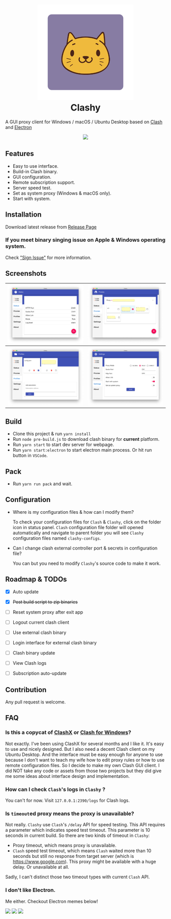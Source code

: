 <h1 align="center">
  <img src="./docs/icon.png" alt="Clash" width="300">
  <br>
  Clashy
  <br>
</h1>

A GUI proxy client for Windows / macOS / Ubuntu Desktop based on [Clash](https://github.com/Dreamacro/clash) and [Electron](https://electronjs.org/)

<div align="center">
<a href="https://travis-ci.org/SpongeNobody/Clashy">
<img src="https://api.travis-ci.org/SpongeNobody/Clashy.svg?branch=master" width="80" />
</a>
</div>

## Features

- Easy to use interface.
- Build-in Clash binary.
- GUI configuration.
- Remote subscription support.
- Server speed test.
- Set as system proxy (Windows & macOS only).
- Start with system.

## Installation
Download latest release from [Release Page](https://github.com/SpongeNobody/Clashy/releases)

### If you meet binary singing issue on Apple & Windows operating system.
Check ["Sign Issue"](https://github.com/SpongeNobody/Clashy/blob/master/SignIssue.md) for more information.



## Screenshots

| ![status](./docs/status.png)   | ![proxies](./docs/proxies.png)   |
| ------------------------------------------------------- | --------------------------------------------------------- |
| ![profile](./docs/profile.png) | ![settings](./docs/settings.png) |




## Build

- Clone this project & run `yarn install`
- Run `node pre-build.js` to download clash binary for **current** platform.
- Run `yarn start` to start dev server for webpage.
- Run `yarn start:electron` to start electron main process. Or hit run button in `VSCode`.

## Pack
- Run `yarn run pack` and wait.


## Configuration

- Where is my configuration files & how can I modify them?

  To check your configuration files for `Clash` & `Clashy`, click on the folder icon in status panel. `Clash` configuration file folder will opened automatically and navigate to parent folder you will see  `Clashy` configuration files named `clashy-configs`.

- Can I change clash external controller port & secrets in configuration file?

  You can but you need to modify `Clashy`'s source code to make it work.

## Roadmap & TODOs

- [x] Auto update
- [x] ~~Post build script to zip binaries~~
- [ ] Reset system proxy after exit app
- [ ] Logout current clash client
- [ ] Use external clash binary
- [ ] Login interface for external clash binary
- [ ] Clash binary update
- [ ] View Clash logs
- [ ] Subscription auto-update


## Contribution
Any pull request is welcome.

## FAQ

### Is this a copycat of [ClashX](https://github.com/yichengchen/clashX) or [Clash for Windows](https://github.com/Fndroid/clash_for_windows_pkg)?

Not exactly. I've been using ClashX for several months and I like it. It's easy to use and nicely designed. But I also need a decent Clash client on my Ubuntu Desktop. And the interface must be easy enough for anyone to use because I don't want to teach my wife how to edit proxy rules or how to use remote configuration files. So I decide to make my own Clash GUI client. I did NOT take any code or assets from those two projects but they did give me some ideas about interface design and implementation.

### How can I check `Clash`'s logs in `Clashy` ?
You can't for now. Visit `127.0.0.1:2390/logs` for Clash logs.

### Is `timeout`ed proxy means the proxy is unavailable?

Not really. `Clashy` use `Clash`'s `/delay` API for speed testing. This API requires a parameter which indicates speed test timeout. This parameter is 10 seconds in current build. So there are two kinds of timeout in `Clashy`:
* Proxy timeout, which means proxy is unavailable.
* `Clash` speed test timeout, which means `Clash` waited more than 10 seconds but still no response from target server (which is https://www.google.com). This proxy might be available with a huge delay. Or unavailable at all.

Sadly, I can't distinct those two timeout types with current `Clash` API.


### I don't like Electron.
Me either. Checkout Electron memes below!

<div width="100%">
  <img src="https://i.imgur.com/e2zUaPq.png" width="300" />
  <img src="https://i.imgur.com/Hxy2XXC.jpg" width="300" />
  <img src="https://i.imgur.com/DuwkjfZ.png" width="300" />
</div>

